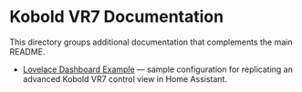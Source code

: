 # Kobold VR7 Documentation

This directory groups additional documentation that complements the main README.

- [Lovelace Dashboard Example](./lovelace-dashboard-example.md) — sample configuration for replicating an advanced Kobold VR7 control view in Home Assistant.
